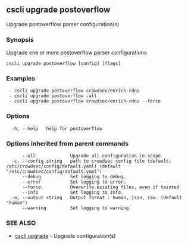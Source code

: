 ## cscli upgrade postoverflow

Upgrade postoverflow parser configuration(s)

### Synopsis

Upgrade one or more postoverflow parser configurations

```
cscli upgrade postoverflow [config] [flags]
```

### Examples

```
 - cscli upgrade postoverflow crowdsec/enrich-rdns  
 - cscli upgrade postoverflow -all  
 - cscli upgrade postoverflow crowdsec/enrich-rdns --force
```

### Options

```
  -h, --help   help for postoverflow
```

### Options inherited from parent commands

```
      --all             Upgrade all configuration in scope
  -c, --config string   path to crowdsec config file (default: /etc/crowdsec/config/default.yaml) (default "/etc/crowdsec/config/default.yaml")
      --debug           Set logging to debug.
      --error           Set logging to error.
      --force           Overwrite existing files, even if tainted
      --info            Set logging to info.
  -o, --output string   Output format : human, json, raw. (default "human")
      --warning         Set logging to warning.
```

### SEE ALSO

* [cscli upgrade](cscli_upgrade.md)	 - Upgrade configuration(s)



